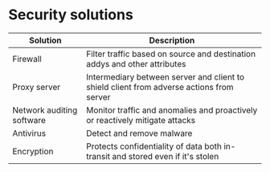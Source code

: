 # Security solutions

Solution | Description 
-- | -
Firewall | Filter traffic based on source and destination addys and other attributes
Proxy server | Intermediary between server and client to shield client from adverse actions from server
Network auditing software | Monitor traffic and anomalies and proactively or reactively mitigate attacks
Antivirus | Detect and remove malware
Encryption | Protects confidentiality of data both in-transit and stored even if it's stolen
